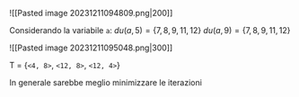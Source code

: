 ![[Pasted image 20231211094809.png|200]]

Considerando la variabile `a`:
$du(a, 5) = \{7, 8, 9, 11, 12\}$
$du(a, 9) = \{7, 8, 9, 11, 12\}$

![[Pasted image 20231211095048.png|300]]

T = {`<4, 8>`, `<12, 8>`, `<12, 4>`}

In generale sarebbe meglio minimizzare le iterazioni